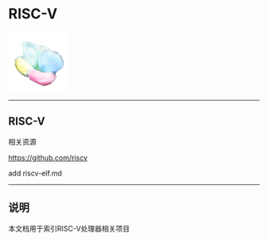 ﻿
# RISC-V

[![sites](docs/mcuyun.png)](http://www.mcuyun.com)



---

## RISC-V

相关资源

https://github.com/riscv

add riscv-elf.md


---

## 说明

本文档用于索引RISC-V处理器相关项目

